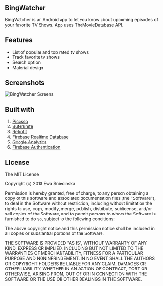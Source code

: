 ## BingWatcher
BingWatcher is an Android app to let you know about upcoming episodes of your favorite TV Shows. App uses TheMovieDatabase API.


## Features
- List of popular and top rated tv shows
- Track favorite tv shows 
- Search option
- Material design
 
## Screenshots
![BingWatcher Screens](https://image.ibb.co/kVWEsz/bingwatcher_screens.png)

## Built with

1. [Picasso](http://square.github.io/picasso/)
2. [Buterknife](http://jakewharton.github.io/butterknife/)
3. [Retrofit](https://square.github.io/retrofit/)
4. [Firebase Realtime Database](https://firebase.google.com/docs/database/)
5. [Google Analytics](https://firebase.google.com/docs/analytics/)
6. [Firebase Authentication](https://firebase.google.com/docs/auth/android/start/)

## License
The MIT License

Copyright (c) 2018 Ewa Śniecinska

Permission is hereby granted, free of charge, to any person obtaining a copy
of this software and associated documentation files (the "Software"), to deal
in the Software without restriction, including without limitation the rights
to use, copy, modify, merge, publish, distribute, sublicense, and/or sell
copies of the Software, and to permit persons to whom the Software is
furnished to do so, subject to the following conditions:

The above copyright notice and this permission notice shall be included in
all copies or substantial portions of the Software.

THE SOFTWARE IS PROVIDED "AS IS", WITHOUT WARRANTY OF ANY KIND, EXPRESS OR
IMPLIED, INCLUDING BUT NOT LIMITED TO THE WARRANTIES OF MERCHANTABILITY,
FITNESS FOR A PARTICULAR PURPOSE AND NONINFRINGEMENT. IN NO EVENT SHALL THE
AUTHORS OR COPYRIGHT HOLDERS BE LIABLE FOR ANY CLAIM, DAMAGES OR OTHER
LIABILITY, WHETHER IN AN ACTION OF CONTRACT, TORT OR OTHERWISE, ARISING FROM,
OUT OF OR IN CONNECTION WITH THE SOFTWARE OR THE USE OR OTHER DEALINGS IN
THE SOFTWARE.
